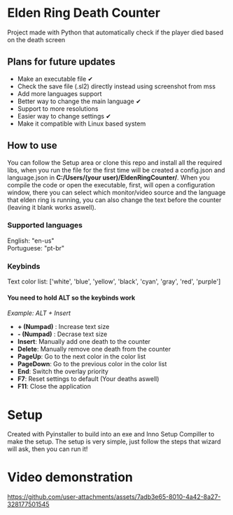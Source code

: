 # Elden Ring Death Counter
Project made with Python that automatically check if the player died based on the death screen 

## Plans for future updates
- Make an executable file ✔
- Check the save file (.sl2) directly instead using screenshot from mss
- Add more languages support
- Better way to change the main language ✔
- Support to more resolutions
- Easier way to change settings ✔
- Make it compatible with Linux based system

## How to use
You can follow the Setup area or clone this repo and install all the required libs, when you run the file for the first time will be created a config.json and language.json in **C:/Users/(your user)/EldenRingCounter/**. When you compile the code or open the executable, first, will open a configuration window, there you can select which monitor/video source and the language that elden ring is running, you can also change the text before the counter (leaving it blank works aswell).

### Supported languages

English: "en-us"
<br>
Portuguese: "pt-br"

### Keybinds

Text color list: ['white', 'blue', 'yellow', 'black', 'cyan', 'gray', 'red', 'purple']

#### You need to hold ALT so the keybinds work
*Example: ALT + Insert*
- **+ (Numpad)** : Increase text size
- **- (Numpad)** : Decrase text size
- **Insert**: Manually add one death to the counter
- **Delete**: Manually remove one death from the counter 
- **PageUp**: Go to the next color in the color list
- **PageDown**: Go to the previous color in the color list
- **End**: Switch the overlay priority
- **F7**: Reset settings to default (Your deaths aswell)
- **F11**: Close the application

# Setup
Created with Pyinstaller to build into an exe and Inno Setup Compiller to make the setup. The setup is very simple, just follow the steps that wizard will ask, then you can run it!

# Video demonstration

https://github.com/user-attachments/assets/7adb3e65-8010-4a42-8a27-328177501545


